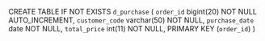 CREATE TABLE IF NOT EXISTS `d_purchase` (
  `order_id` bigint(20) NOT NULL AUTO_INCREMENT,
  `customer_code` varchar(50) NOT NULL,
  `purchase_date` date NOT NULL,
  `total_price` int(11) NOT NULL,
  PRIMARY KEY (`order_id`)
)


